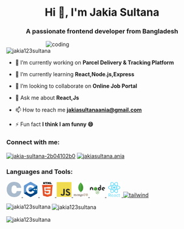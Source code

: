 <h1 align="center">Hi 👋, I'm Jakia Sultana</h1>
<h3 align="center">A passionate frontend developer from Bangladesh</h3>
<img align="right" alt="coding" width="400: src="https://i.pinimg.com/originals/e7/26/c7/e726c74ac081eed50feee1433d12c998.gif"/>
<p align="left"> <img src="https://komarev.com/ghpvc/?username=jakia123sultana&label=Profile%20views&color=0e75b6&style=flat" alt="jakia123sultana" /> </p>

- 🔭 I’m currently working on **Parcel Delivery & Tracking Platform**

- 🌱 I’m currently learning **React,Node.js,Express**

- 👯 I’m looking to collaborate on **Online Job Portal**

- 💬 Ask me about **React,Js**

- 📫 How to reach me **jakiasultanaania@gmail.com**

- ⚡ Fun fact **I think I am funny 😄**

<h3 align="left">Connect with me:</h3>
<p align="left">
<a href="https://linkedin.com/in/jakia-sultana-2b04102b0" target="blank"><img align="center" src="https://raw.githubusercontent.com/rahuldkjain/github-profile-readme-generator/master/src/images/icons/Social/linked-in-alt.svg" alt="jakia-sultana-2b04102b0" height="30" width="40" /></a>
<a href="https://fb.com/jakiasultana.ania" target="blank"><img align="center" src="https://raw.githubusercontent.com/rahuldkjain/github-profile-readme-generator/master/src/images/icons/Social/facebook.svg" alt="jakiasultana.ania" height="30" width="40" /></a>
</p>

<h3 align="left">Languages and Tools:</h3>
<p align="left"> <a href="https://www.cprogramming.com/" target="_blank" rel="noreferrer"> <img src="https://raw.githubusercontent.com/devicons/devicon/master/icons/c/c-original.svg" alt="c" width="40" height="40"/> </a> <a href="https://www.w3schools.com/cpp/" target="_blank" rel="noreferrer"> <img src="https://raw.githubusercontent.com/devicons/devicon/master/icons/cplusplus/cplusplus-original.svg" alt="cplusplus" width="40" height="40"/> </a> <a href="https://www.w3.org/html/" target="_blank" rel="noreferrer"> <img src="https://raw.githubusercontent.com/devicons/devicon/master/icons/html5/html5-original-wordmark.svg" alt="html5" width="40" height="40"/> </a> <a href="https://developer.mozilla.org/en-US/docs/Web/JavaScript" target="_blank" rel="noreferrer"> <img src="https://raw.githubusercontent.com/devicons/devicon/master/icons/javascript/javascript-original.svg" alt="javascript" width="40" height="40"/> </a> <a href="https://www.mongodb.com/" target="_blank" rel="noreferrer"> <img src="https://raw.githubusercontent.com/devicons/devicon/master/icons/mongodb/mongodb-original-wordmark.svg" alt="mongodb" width="40" height="40"/> </a> <a href="https://nodejs.org" target="_blank" rel="noreferrer"> <img src="https://raw.githubusercontent.com/devicons/devicon/master/icons/nodejs/nodejs-original-wordmark.svg" alt="nodejs" width="40" height="40"/> </a> <a href="https://reactjs.org/" target="_blank" rel="noreferrer"> <img src="https://raw.githubusercontent.com/devicons/devicon/master/icons/react/react-original-wordmark.svg" alt="react" width="40" height="40"/> </a> <a href="https://tailwindcss.com/" target="_blank" rel="noreferrer"> <img src="https://www.vectorlogo.zone/logos/tailwindcss/tailwindcss-icon.svg" alt="tailwind" width="40" height="40"/> </a> </p>

<p><img align="left" src="https://github-readme-stats.vercel.app/api/top-langs?username=jakia123sultana&show_icons=true&locale=en&layout=compact" alt="jakia123sultana" /></p>

<p>&nbsp;<img align="center" src="https://github-readme-stats.vercel.app/api?username=jakia123sultana&show_icons=true&locale=en" alt="jakia123sultana" /></p>

<p><img align="center" src="https://github-readme-streak-stats.herokuapp.com/?user=jakia123sultana&" alt="jakia123sultana" /></p>
